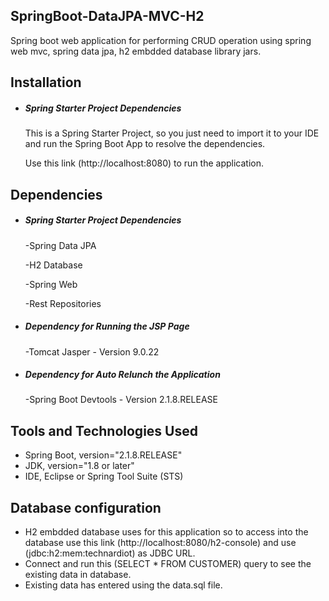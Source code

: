 <h2>SpringBoot-DataJPA-MVC-H2</h2>
 <p>Spring boot web application for performing CRUD operation using spring web mvc, spring data jpa, h2 embdded database library jars.</p>

<h2>Installation</h2>
 <p></p>
 
 
 <ul>
		<li><h5>Spring Starter Project Dependencies</h5></li>
			<p>This is a Spring Starter Project, so you just need to import it to your IDE and run the Spring Boot App to resolve the dependencies.</p>
      <p>Use this link (http://localhost:8080) to run the application.</p>
	</ul>

<h2>Dependencies</h2>
	<ul>
		<li><h5>Spring Starter Project Dependencies</h5></li>
			<p>-Spring Data JPA</p>
      <p>-H2 Database</p>
      <p>-Spring Web</p>
      <p>-Rest Repositories</p>
	  <li><h5>Dependency for Running the JSP Page</h5></li>
			<p>-Tomcat Jasper - Version 9.0.22</p>
    <li><h5>Dependency for Auto Relunch the Application</h5></li>
			<p>-Spring Boot Devtools - Version 2.1.8.RELEASE</p>
	</ul>

<h2>Tools and Technologies Used</h2>
	<ul>
		<li>Spring Boot,    version="2.1.8.RELEASE"</li>
		<li>JDK,          version="1.8 or later"</li>
		<li>IDE,          Eclipse or Spring Tool Suite (STS)</li>
	</ul>
  
 <h2>Database configuration</h2> 
 <ul>
		<li>H2 embdded database uses for this application so to access into the database use this link (http://localhost:8080/h2-console) and use (jdbc:h2:mem:technardiot) as JDBC URL.</li>
		<li>Connect and run this (SELECT * FROM CUSTOMER) query to see the existing data in database.</li>
		<li>Existing data has entered using the data.sql file.</li>
 </ul>
 
 
